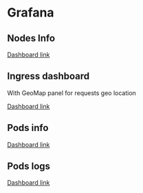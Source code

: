 # Grafana

## Nodes Info

[Dashboard link](https://grafana.k8s-test.northpowered.space/d/ZDyXJgoVk/nodes-info?orgId=1)

## Ingress dashboard

With GeoMap panel for requests geo location

[Dashboard link](https://grafana.k8s-test.northpowered.space/d/BZ1BLRoVk/ingress?orgId=1&refresh=30s)

## Pods info

[Dashboard link](https://grafana.k8s-test.northpowered.space/d/22EaBgoVz/pods?orgId=1)

## Pods logs

[Dashboard link](https://grafana.k8s-test.northpowered.space/d/MPZzoHTVk/pod-logs?orgId=1)